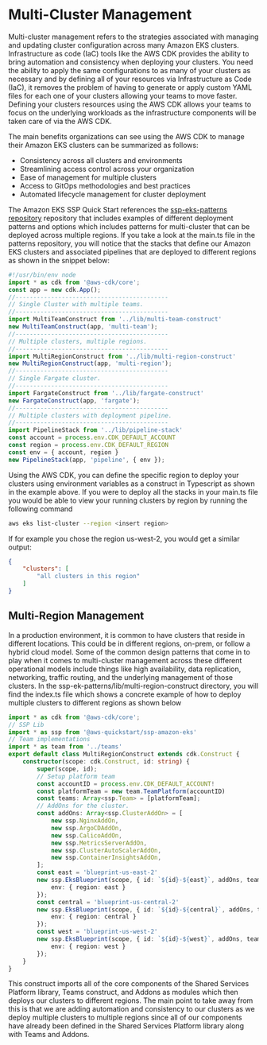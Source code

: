 # Multi-Cluster Management

Multi-cluster management refers to the strategies associated with managing and updating cluster configuration across many Amazon EKS clusters. Infrastructure as code (IaC) tools like the AWS CDK provides the ability to bring automation and consistency when deploying your clusters. You need the ability to apply the same configurations to as many of your clusters as necessary and by defining all of your resources via Infrastructure as Code (IaC), it removes the problem of having to generate or apply custom YAML files for each one of your clusters allowing your teams to move faster. Defining your clusters resources using the AWS CDK allows your teams to focus on the underlying workloads as the infrastructure components will be taken care of via the AWS CDK. 

The main benefits organizations can see using the AWS CDK to manage their Amazon EKS clusters can be summarized as follows:
- Consistency across all clusters and environments
- Streamlining access control across your organization
- Ease of management for multiple clusters
- Access to GitOps methodologies and best practices
- Automated lifecycle management for cluster deployment

The Amazon EKS SSP Quick Start references the [ssp-eks-patterns repository](https://github.com/aws-samples/ssp-eks-patterns) repository that includes examples of different deployment patterns and options which includes patterns for multi-cluster that can be deployed across multiple regions. If you take a look at the main.ts file in the patterns repository, you will notice that the stacks that define our Amazon EKS clusters and associated pipelines that are deployed to different regions as shown in the snippet below:

```typescript
#!/usr/bin/env node
import * as cdk from '@aws-cdk/core';
const app = new cdk.App();
//-------------------------------------------
// Single Cluster with multiple teams.
//-------------------------------------------
import MultiTeamConstruct from '../lib/multi-team-construct'
new MultiTeamConstruct(app, 'multi-team');
//-------------------------------------------
// Multiple clusters, multiple regions.
//-------------------------------------------
import MultiRegionConstruct from '../lib/multi-region-construct'
new MultiRegionConstruct(app, 'multi-region');
//-------------------------------------------
// Single Fargate cluster.
//-------------------------------------------
import FargateConstruct from '../lib/fargate-construct'
new FargateConstruct(app, 'fargate');
//-------------------------------------------
// Multiple clusters with deployment pipeline.
//-------------------------------------------
import PipelineStack from '../lib/pipeline-stack'
const account = process.env.CDK_DEFAULT_ACCOUNT
const region = process.env.CDK_DEFAULT_REGION
const env = { account, region }
new PipelineStack(app, 'pipeline', { env });
```

Using the AWS CDK, you can define the specific region to deploy your clusters using environment variables as a construct in Typescript as shown in the example above. If you were to deploy all the stacks in your main.ts file you would be able to view your running clusters by region by running the following command

```bash
aws eks list-cluster --region <insert region>
```

If for example you chose the region us-west-2, you would get a similar output:
```json
{
    "clusters": [
        "all clusters in this region"
    ]
}
```

## Multi-Region Management 

In a production environment, it is common to have clusters that reside in different locations. This could be in different regions, on-prem, or follow a hybrid cloud model. Some of the common design patterns that come in to play when it comes to multi-cluster management across these different operational models include things like high availability, data replication, networking, traffic routing, and the underlying management of those clusters. In the ssp-ek-patterns/lib/multi-region-construct directory, you will find the index.ts file which shows a concrete example of how to deploy multiple clusters to different regions as shown below

```typescript
import * as cdk from '@aws-cdk/core';
// SSP Lib
import * as ssp from '@aws-quickstart/ssp-amazon-eks'
// Team implementations
import * as team from '../teams'
export default class MultiRegionConstruct extends cdk.Construct {
    constructor(scope: cdk.Construct, id: string) {
        super(scope, id);
        // Setup platform team
        const accountID = process.env.CDK_DEFAULT_ACCOUNT!
        const platformTeam = new team.TeamPlatform(accountID)
        const teams: Array<ssp.Team> = [platformTeam];
        // AddOns for the cluster.
        const addOns: Array<ssp.ClusterAddOn> = [
            new ssp.NginxAddOn,
            new ssp.ArgoCDAddOn,
            new ssp.CalicoAddOn,
            new ssp.MetricsServerAddOn,
            new ssp.ClusterAutoScalerAddOn,
            new ssp.ContainerInsightsAddOn,
        ];
        const east = 'blueprint-us-east-2'
        new ssp.EksBlueprint(scope, { id: `${id}-${east}`, addOns, teams }, {
            env: { region: east }
        });
        const central = 'blueprint-us-central-2'
        new ssp.EksBlueprint(scope, { id: `${id}-${central}`, addOns, teams }, {
            env: { region: central }
        });
        const west = 'blueprint-us-west-2'
        new ssp.EksBlueprint(scope, { id: `${id}-${west}`, addOns, teams }, {
            env: { region: west }
        });
    }
}
```
This construct imports all of the core components of the Shared Services Platform library, Teams construct, and Addons as modules which then deploys our clusters to different regions. The main point to take away from this is that we are adding automation and consistency to our clusters as we deploy multiple clusters to multiple regions since all of our components have already been defined in the Shared Services Platform library along with Teams and Addons. 